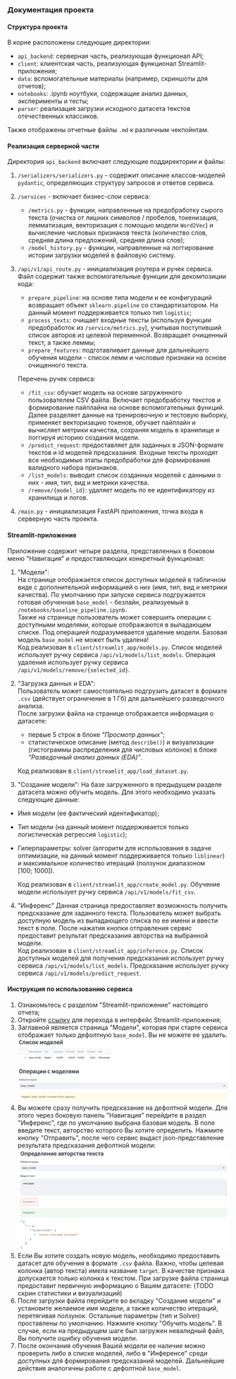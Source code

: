 ### Документация проекта

#### Структура проекта
В корне расположены следующие директории:
- `api_backend`: серверная часть, реализующая функционал API;
- `client`: клиентская часть, реализующая функционал Streamlit-приложения;
- `data`: вспомогательные материалы (например, скриншоты для отчетов);
- `notebooks`: .ipynb ноутбуки, содержащие анализ данных, эксперименты и тесты;
- `parser`: реализация загрузки исходного датасета текстов отечественных классиков.

Также отображены отчетные файлы `.md` к различным чекпойнтам.

#### Реализация серверной части
Директория `api_backend` включает следующие поддиректории и файлы:
1. `/serializers/serializers.py` - содержит описание классов-моделей `pydantic`, определяющих структуру запросов и ответов сервиса.
2. `/services` - включает бизнес-слои сервиса:
    - `/metrics.py` - функции, направленные на предобработку сырого текста (очистка от лишних символов / пробелов, токенизация, лемматизация, векторизация с помощью модели `Word2Vec`) и вычисление числовых признаков текста (количество слов, средняя длина предложений, средняя длина слов);
    - `/model_history.py` - функции, направленные на логгирование истории загрузки моделей в файловую систему.
3. `/api/v1/api_route.py` - инициализация роутера и ручек сервиса.<br>
    Файл содержит также вспомогательные функции для декомпозиции кода:
    - `prepare_pipeline`: на основе типа модели и ее конфигураций возвращает объект `sklearn.pipeline` со стандартизатором. На данный момент поддерживается только тип `logistic`;
    - `process_texts`: очищает входные тексты (используя функции предобработок из `/service/metrics.py`), учитывая поступивший список авторов из целевой переменной. Возвращает очищенный текст, а также леммы;
    - `prepare_features`: подготавливает данные для дальнейшего обучения модели - список лемм и числовые признаки на основе очищенного текста.

    Перечень ручек сервиса:
    - `/fit_csv`: обучает модель на основе загруженного пользователем CSV файла. Включает предобработку текстов и формирование пайплайна на основе вспомогательных функций. Далее разделяет данные на тренировочную и тестовую выборку, применяет векторизацию токенов, обучает пайплайн и вычисляет метрики качества, сохраняя модель в хранилище и логгируя историю создания модели.
    - `/predict_request`: предоставляет для заданных в JSON-формате текстов и id моделей предсказания. Входные тексты проходят все необходимые этапы предобработки для формирования валидного набора признаков.
    - `/list_models`: выводит список созданных моделей с данными о них - имя, тип, вид и метрики качества.
    - `/remove/{model_id}`: удаляет модель по ее идентификатору из хранилища и логов.
4. `/main.py` - инициализация FastAPI приложения, точка входа в серверную часть проекта.

#### Streamlit-приложение
Приложение содержит четыре раздела, представленных в боковом меню "Навигация" и предоставляющих конкретный функционал:
1. "Модели":<br>
    На странице отображается список доступных моделей в табличном виде с дополнительной информацией о них (имя, тип, вид и метрики качества). По умолчанию при запуске сервиса подгружается готовая обученная `base_model` - безлайн, реализуемый в `/notebooks/baseline_pipeline.ipynb`.<br>
    Также на странице пользователь может совершить операции с доступными моделями, которые отображаются в выпадающем списке. Под операцией подразумевается удаление модели. Базовая модель `base_model` не может быть удалена!<br>
    Код реализован в `client/streamlit_app/models.py`. Список моделей использует ручку сервиса `/api/v1/models/list_models`. Операция удаления использует ручку сервиса `/api/v1/models/remove/{selected_id}`.
2. "Загрузка данных и EDA":<br>
    Пользователь может самостоятельно подгрузить датасет в формате `.csv` (действует ограничение в 1 Гб) для дальнейшего разведочного анализа.<br>
    После загрузки файла на странице отображается информация о датасете:
    - первые 5 строк в блоке *"Просмотр данных"*;
    - статистическое описание (метод `describe()`) и визуализации (гистограммы распределения для числовых колонок) в блоке *"Разведочный анализ данных (EDA)"*.

    Код реализован в `client/streamlit_app/load_dataset.py`.
3. "Создание модели":
    На базе загруженного в предыдущем разделе датасета можно обучить модель. Для этого необходимо указать следующие данные:
- Имя модели (ее фактический идентификатор);
- Тип модели (на данный момент поддерживается только логистическая регрессия `logistic`);
- Гиперпараметры: solver (алгоритм для использования в задаче оптимизации, на данный момент поддерживается только `liblinear`) и максимальное количество итераций (ползунок диапазоном $[100;\ 1000]$).

    Код реализован в `client/streamlit_app/create_model.py`. Обучение модели использует ручку сервиса `/api/v1/models/fit_csv`.
4. "Инференс"
Данная страница предоставляет возможность получить предсказание для заданного текста. Пользователь может выбрать доступную модель из выпадающего списка по ее имени и ввести текст в поле. После нажатия кнопки отправления сервис предоставит результат предсказания авторства на выбранной модели.<br>
Код реализован в `client/streamlit_app/inference.py`. Список доступных моделей для получения предсказания использует ручку сервиса `/api/v1/models/list_models`. Предсказание использует ручку сервиса `/api/v1/models/predict_request`.

#### Инструкция по использованию сервиса
1. Ознакомьтесь с разделом "Streamlit-приложение" настоящего отчета;
2. Откройте [ссылку](http://130.193.46.198:8501/) для перехода в интерфейс Streamlit-приложения;
3. Заглавной является страница "Модели", которая при старте сервиса отображает только дефолтную `base_model`. Вы не можете ее удалить.
![Модели](data/models.png)
4. Вы можете сразу получить предсказание на дефолтной модели. Для этого через боковую панель "Навигация" перейдите в раздел "Инференс", где по умолчанию выбрана базовая модель. В поле введите текст, авторство которого Вы хотите определить. Нажмите кнопку "Отправить", после чего сервис выдаст json-представление результата предсказания дефолтной модели:
![Предсказание](data/predictions.png)
5. Если Вы хотите создать новую модель, необходимо предоставить датасет для обучения в формате `.csv` файла. Важно, чтобы целевая колонка (автор текста) имела название `target`. В качестве признака допускается только колонка к текстом. При загрузке файла страница предоставит первичную информацию о Вашем датасете:
(TODO скрин статистики и визуализаций)
6. После загрузки файла перейдите во вкладку "Создание модели" и установите желаемое имя модели, а также количество итераций, перетягивая ползунок. Остальные параметры (тип и Solver) проставлены по умолчанию. Нажмите кнопку "Обучить модель". В случае, если на предыдущем шаге был загружен невалидный файл, Вы получите ошибку обучения модели. 
7. После окончания обучения Вашей модели ее наличие можно проверить либо в списке моделей, либо в "Инференсе" среди доступных для формирования предсказаний моделей. Дальнейшие действия аналогичны работе с дефолтной `base_model`.